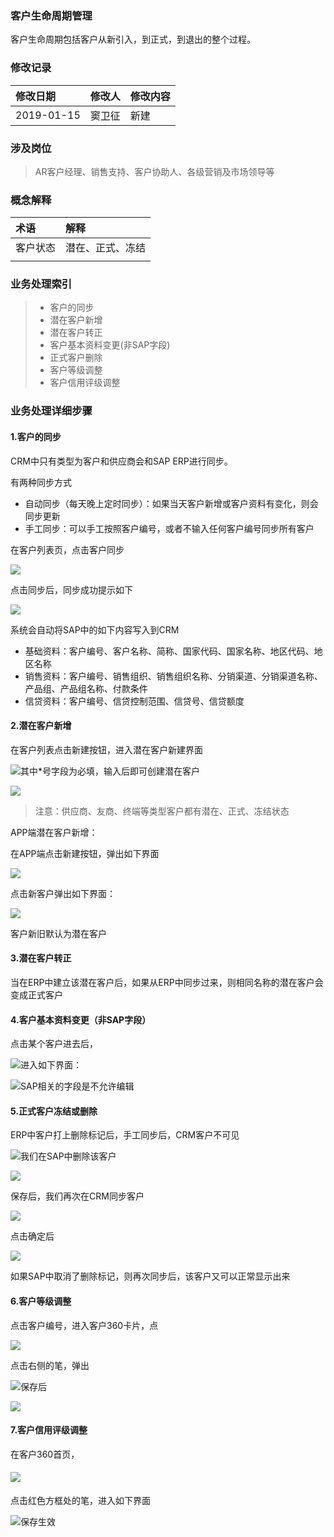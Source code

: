 ### 客户生命周期管理

客户生命周期包括客户从新引入，到正式，到退出的整个过程。

### 修改记录

| 修改日期 | 修改人 | 修改内容 |
| :--- | :--- | :--- |
| 2019-01-15 | 窦卫征 | 新建 |

### 涉及岗位

> AR客户经理、销售支持、客户协助人、各级营销及市场领导等

### 概念解释

| 术语 | 解释 |
| :--- | :--- |
| 客户状态 | 潜在、正式、冻结 |
|  |  |

### 业务处理索引

> * 客户的同步
> * 潜在客户新增
> * 潜在客户转正
> * 客户基本资料变更\(非SAP字段\)
> * 正式客户删除
> * 客户等级调整
> * 客户信用评级调整

### 业务处理详细步骤

#### 1.客户的同步

CRM中只有类型为客户和供应商会和SAP ERP进行同步。

有两种同步方式

* 自动同步（每天晚上定时同步）：如果当天客户新增或客户资料有变化，则会同步更新
* 手工同步：可以手工按照客户编号，或者不输入任何客户编号同步所有客户

在客户列表页，点击客户同步

![](/assets/pccustsync1714.png)

点击同步后，同步成功提示如下

![](/assets/pccustsyncsuccess1715.png)

系统会自动将SAP中的如下内容写入到CRM

* 基础资料：客户编号、客户名称、简称、国家代码、国家名称、地区代码、地区名称
* 销售资料：客户编号、销售组织、销售组织名称、分销渠道、分销渠道名称、产品组、产品组名称、付款条件
* 信贷资料：客户编号、信贷控制范围、信贷号、信贷额度

#### 2.潜在客户新增

在客户列表点击新建按钮，进入潜在客户新建界面

![](/assets/pcqianzkhlr1722.png)其中\*号字段为必填，输入后即可创建潜在客户

![](/assets/pckehqzzt1727.png)

> 注意：供应商、友商、终端等类型客户都有潜在、正式、冻结状态

APP端潜在客户新增：

在APP端点击新建按钮，弹出如下界面

![](/assets/appxjkh1812.png)

点击新客户弹出如下界面：

![](/assets/appdxjkh22.png)

客户新旧默认为潜在客户

#### 3.潜在客户转正

当在ERP中建立该潜在客户后，如果从ERP中同步过来，则相同名称的潜在客户会变成正式客户

#### 4.客户基本资料变更（非SAP字段）

点击某个客户进去后，

![](/assets/bianjkh1731.png)进入如下界面：

![](/assets/pccustedit1732.png)SAP相关的字段是不允许编辑

#### 5.正式客户冻结或删除

ERP中客户打上删除标记后，手工同步后，CRM客户不可见

![](/assets/pccustlist4zskhsc.png)我们在SAP中删除该客户

![](/assets/sapsckh1758.png)

保存后，我们再次在CRM同步客户

![](/assets/pczctbysckh1758.png)

点击确定后

![](/assets/crmkhbkj1759.png)

如果SAP中取消了删除标记，则再次同步后，该客户又可以正常显示出来

#### 6.客户等级调整

点击客户编号，进入客户360卡片，点

![](/assets/pccust360-jbzl.png)

点击右侧的笔，弹出

![](/assets/pctzkhdj1801.png)保存后

![](/assets/pckhdjtz1801.png)

#### 7.客户信用评级调整

在客户360首页，

#### ![](/assets/pckhxypj1803.png)

点击红色方框处的笔，进入如下界面

![](/assets/xgkhxypj1804.png)保存生效

